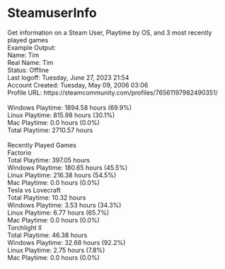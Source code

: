 # SteamuserInfo
<p>Get information on a Steam User, Playtime by OS, and 3 most recently played games<br />
Example Output:<br />
Name: Tim<br />
Real Name: Tim<br />
Status: Offline<br />
Last logoff: Tuesday, June 27, 2023 21:54<br />
Account Created: Tuesday, May 09, 2006 03:06<br />
Profile URL: https://steamcommunity.com/profiles/76561197982490351/<br />
<br />
Windows Playtime: 1894.58 hours (69.9%)<br />
Linux Playtime: 815.98 hours (30.1%)<br />
Mac Playtime: 0.0 hours (0.0%)<br />
Total Playtime: 2710.57 hours<br />
<br />
Recently Played Games<br />
Factorio<br />
  Total Playtime: 397.05 hours<br />
    Windows Playtime: 180.65 hours (45.5%)<br />
    Linux Playtime: 216.38 hours (54.5%)<br />
    Mac Playtime: 0.0 hours (0.0%)<br />
Tesla vs Lovecraft<br />
  Total Playtime: 10.32 hours<br />
    Windows Playtime: 3.53 hours (34.3%)<br />
    Linux Playtime: 6.77 hours (65.7%)<br />
    Mac Playtime: 0.0 hours (0.0%)<br />
Torchlight II<br />
  Total Playtime: 46.38 hours<br />
    Windows Playtime: 32.68 hours (92.2%)<br />
    Linux Playtime: 2.75 hours (7.8%)<br />
    Mac Playtime: 0.0 hours (0.0%)</p>
